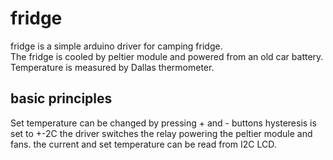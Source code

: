 # fridge  
fridge is a simple arduino driver for camping fridge.  
The fridge is cooled by peltier module and powered from an old car battery.  
Temperature is measured by Dallas thermometer.
## basic principles  
Set temperature can be changed by pressing + and - buttons
hysteresis is set to +-2C
the driver switches the relay powering the peltier module and fans.
the current and set temperature can be read from I2C LCD.
